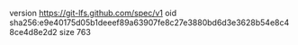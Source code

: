 version https://git-lfs.github.com/spec/v1
oid sha256:e9e40175d05b1deeef89a63907fe8c27e3880bd6d3e3628b54e8c48ce4d8e2d2
size 763
